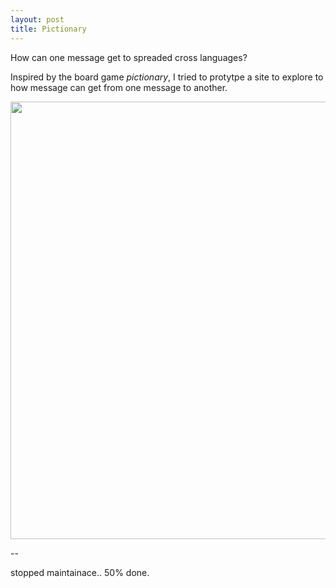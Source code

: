 ```yaml
---
layout: post
title: Pictionary
---
```


How can one message get to spreaded cross languages? 

Inspired by the board game *pictionary*, I tried to protytpe a site to explore to how message can get from one message to another.  

<a href="http://pictionary6470.meteor.com">
<img src="{{ site.baseurl }}/img/pictionary/cover.jpg" width="700"></a>


-- 

stopped maintainace.. 50% done. 